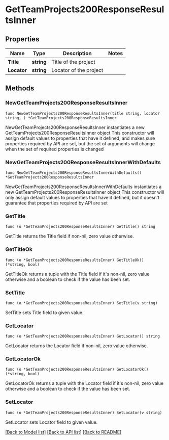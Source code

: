 # GetTeamProjects200ResponseResultsInner

## Properties

Name | Type | Description | Notes
------------ | ------------- | ------------- | -------------
**Title** | **string** | Title of the project | 
**Locator** | **string** | Locator of the project | 

## Methods

### NewGetTeamProjects200ResponseResultsInner

`func NewGetTeamProjects200ResponseResultsInner(title string, locator string, ) *GetTeamProjects200ResponseResultsInner`

NewGetTeamProjects200ResponseResultsInner instantiates a new GetTeamProjects200ResponseResultsInner object
This constructor will assign default values to properties that have it defined,
and makes sure properties required by API are set, but the set of arguments
will change when the set of required properties is changed

### NewGetTeamProjects200ResponseResultsInnerWithDefaults

`func NewGetTeamProjects200ResponseResultsInnerWithDefaults() *GetTeamProjects200ResponseResultsInner`

NewGetTeamProjects200ResponseResultsInnerWithDefaults instantiates a new GetTeamProjects200ResponseResultsInner object
This constructor will only assign default values to properties that have it defined,
but it doesn't guarantee that properties required by API are set

### GetTitle

`func (o *GetTeamProjects200ResponseResultsInner) GetTitle() string`

GetTitle returns the Title field if non-nil, zero value otherwise.

### GetTitleOk

`func (o *GetTeamProjects200ResponseResultsInner) GetTitleOk() (*string, bool)`

GetTitleOk returns a tuple with the Title field if it's non-nil, zero value otherwise
and a boolean to check if the value has been set.

### SetTitle

`func (o *GetTeamProjects200ResponseResultsInner) SetTitle(v string)`

SetTitle sets Title field to given value.


### GetLocator

`func (o *GetTeamProjects200ResponseResultsInner) GetLocator() string`

GetLocator returns the Locator field if non-nil, zero value otherwise.

### GetLocatorOk

`func (o *GetTeamProjects200ResponseResultsInner) GetLocatorOk() (*string, bool)`

GetLocatorOk returns a tuple with the Locator field if it's non-nil, zero value otherwise
and a boolean to check if the value has been set.

### SetLocator

`func (o *GetTeamProjects200ResponseResultsInner) SetLocator(v string)`

SetLocator sets Locator field to given value.



[[Back to Model list]](../README.md#documentation-for-models) [[Back to API list]](../README.md#documentation-for-api-endpoints) [[Back to README]](../README.md)


